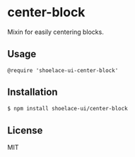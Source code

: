
# center-block

Mixin for easily centering blocks.

## Usage

```stylus
@require 'shoelace-ui-center-block'
```

## Installation

```bash
$ npm install shoelace-ui/center-block
```

## License

  MIT
